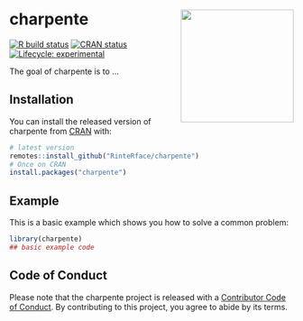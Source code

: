 
# charpente <img src="https://rinterface.com/inst/images/charpente.png" width="200px" align="right"/>

<!-- badges: start -->
[![R build status](https://github.com/RinteRface/charpente/workflows/R-CMD-check/badge.svg)](https://github.com/RinteRface/charpente/actions)
[![CRAN status](https://www.r-pkg.org/badges/version/charpente)](https://CRAN.R-project.org/package=charpente)
[![Lifecycle: experimental](https://img.shields.io/badge/lifecycle-experimental-orange.svg)](https://www.tidyverse.org/lifecycle/#experimental)
<!-- badges: end -->

The goal of charpente is to ...

## Installation

You can install the released version of charpente from [CRAN](https://CRAN.R-project.org) with:

``` r
# latest version
remotes::install_github("RinteRface/charpente")
# Once on CRAN
install.packages("charpente")
```

## Example

This is a basic example which shows you how to solve a common problem:

``` r
library(charpente)
## basic example code
```

## Code of Conduct
  
  Please note that the charpente project is released with a [Contributor Code of Conduct](https://contributor-covenant.org/version/2/0/CODE_OF_CONDUCT.html). By contributing to this project, you agree to abide by its terms.
